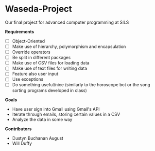 # Waseda-Project
Our final project for advanced computer programming at SILS

**Requirements**
- [ ] Object-Oriented  
- [ ] Make use of hierarchy, polymorphism and encapsulation  
- [ ] Override operators  
- [ ] Be split in different packages  
- [ ] Make use of CSV files for loading data  
- [ ] Make use of text files for writing data  
- [ ] Feature also user input  
- [ ] Use exceptions  
- [ ] Do something useful/nice (similarly to the horoscope bot or the song sorting programs developed in class)  

**Goals**
* Have user sign into Gmail using Gmail's API
* Iterate through emails, storing certain values in a CSV
* Analyze the data in some way

**Contributors**
* Dustyn Buchanan August
* Will Duffy


